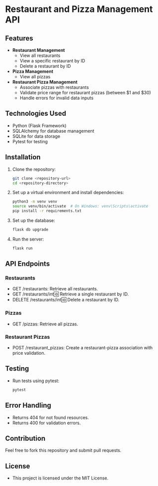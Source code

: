 # Restaurant and Pizza Management API

## Features
* **Restaurant Management**
  - View all restaurants
  - View a specific restaurant by ID
  - Delete a restaurant by ID
* **Pizza Management**
  - View all pizzas
* **Restaurant Pizza Management**
  - Associate pizzas with restaurants
  - Validate price range for restaurant pizzas (between $1 and $30)
  - Handle errors for invalid data inputs

## Technologies Used
* Python (Flask Framework)
* SQLAlchemy for database management
* SQLite for data storage
* Pytest for testing

## Installation
1. Clone the repository:
   ```bash
   git clone <repository-url>
   cd <repository-directory>

2. Set up a virtual environment and install dependencies:
   ```bash 
   python3 -m venv venv
   source venv/bin/activate  # On Windows: venv\Scripts\activate
   pip install -r requirements.txt

3. Set up the database:
   ```bash
   flask db upgrade

4. Run the server:
   ```bash
   flask run

## API Endpoints
### Restaurants
* GET /restaurants: Retrieve all restaurants.
* GET /restaurants/int:id: Retrieve a single restaurant by ID.
* DELETE /restaurants/int:id: Delete a restaurant by ID. 

### Pizzas
* GET /pizzas: Retrieve all pizzas.

### Restaurant Pizzas
* POST /restaurant_pizzas: Create a restaurant-pizza association with price validation.

## Testing
 - Run tests using pytest:
   ```bash 
   pytest

## Error Handling
* Returns 404 for not found resources.
* Returns 400 for validation errors.

## Contribution
Feel free to fork this repository and submit pull requests.

## License 
 - This project is licensed under the MIT License.


